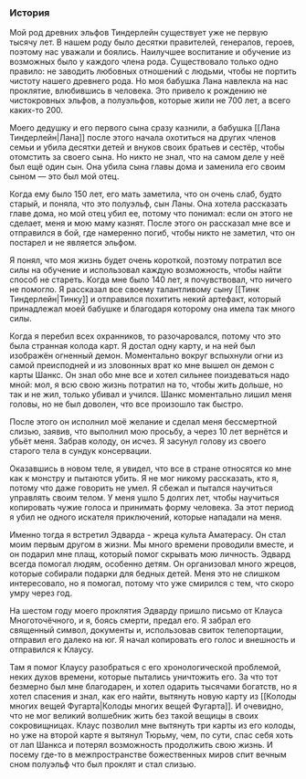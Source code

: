 ### История
Мой род древних эльфов Тиндерлейн существует уже не первую тысячу лет. В нашем роду было десятки правителей, генералов, героев, поэтому нас уважали и боялись. Наилучшее воспитание и обучение из возможных было у каждого члена рода. Существовало только одно правило: не заводить любовных отношений с людьми, чтобы не портить чистоту нашего древнего рода. Но моя бабушка Лана навлекла на нас проклятие, влюбившись в человека. Это привело к рождению не чистокровных эльфов, а полуэльфов, которые жили не 700 лет, а всего каких-то 200.

Моего дедушку и его первого сына сразу казнили, а бабушка [[Лана Тиндерлейн|Лана]] после этого начала охотиться на других членов семьи и убила десятки детей и внуков своих братьев и сестёр, чтобы отомстить за своего сына. Но никто не знал, что на самом деле у неё был ещё один сын. Она убила сына главы дома и заменила его своим сыном — это был мой отец.

Когда ему было 150 лет, его мать заметила, что он очень слаб, будто старый, и поняла, что это полуэльф, сын Ланы. Она хотела рассказать главе дома, но мой отец убил ее, потому что понимал: если он этого не сделает, меня и мою маму казнят. После этого он рассказал мне все и отправился в бой, где намеренно погиб, чтобы никто не заметил, что он постарел и не является эльфом.

Я понял, что моя жизнь будет очень короткой, поэтому потратил все силы на обучение и использовал каждую возможность, чтобы найти способ не стареть. Когда мне было 140 лет, я почувствовал, что ничего не помогло. Я рассказал все своему талантливому сыну [[Тинк Тиндерлейн|Тинку]] и отправился похитить некий артефакт, который принадлежал моей бабушке и благодаря которому она имела так много силы.

Когда я перебил всех охранников, то разочаровался, потому что это была странная колода карт. Я достал одну карту, и на ней был изображён огненный демон. Моментально вокруг вспыхнули огни из самой преисподней и из зловонных врат ко мне вышел он демон с карты Шанкс. Он знал обо мне все и хотел сильнее поиздеваться надо мной: мол, я всю свою жизнь потратил на то, чтобы жить дольше, но так и не жил, только убивал и учился. Шанкс моментально лишил меня головы, но не был доволен, что все произошло так быстро.

После этого он исполнил моё желание и сделал меня бессмертной слизью, заявив, что выполнил мою просьбу, а через 10 лет вернётся и убьёт меня. Забрав колоду, он исчез. Я засунул голову из своего старого тела в сундук консервации.

Оказавшись в новом теле, я увидел, что все в стране относятся ко мне как к монстру и пытаются убить. Я не мог никому рассказать, кто я, потому что даже говорить не умел. Я сбежал и пытался научиться управлять своим телом. У меня ушло 5 долгих лет, чтобы научиться копировать чужие голоса и принимать форму человека. За этот период я убил не одного искателя приключений, которые нападали на меня.

Именно тогда я встретил Эдварда - жреца культа Аматерасу. Он стал моим первым другом в жизни. Мы много времени проводили вместе, и он подарил мне плащ, который помог скрывать мою личность. Эдвард всегда помогал людям, особенно детям. Он организовал много жрецов, которые собирали подарки для бедных детей. Меня это не слишком интересовало, но я помогал, потому что уже смирился с тем, что скоро умру через год.

На шестом году моего проклятия Эдварду пришло письмо от Клауса Многоточёчного, и я, боясь смерти, предал его. Я забрал его священный символ, документы и, использовав свиток телепортации, отправил его далеко на юг. Я начал копировать его голос и внешность и отправился к Клаусу.

Там я помог Клаусу разобраться с его хронологической проблемой, неких духов времени, которые пытались уничтожить его. За что тот безмерно был мне благодарен, и хотел одарить тысячами богатств, но я хотел спасения и знал, как его найти, вытянуть новую карту из [[Колоды многих вещей Фугарта|Колоды многих вещей Фугарта]]. И очевидно, что не мог великий волшебник жить без такой вещицы в своих сокровищницах. Клаус позволил мне вытянуть три карты из его колоды, но уже на второй карте я вытянул Тюрьму, чем, по сути, спас себя хоть от лап Шанкса и потерял возможность продолжить свою жизнь. И посему где-то в межпространстве божественных миров спит вечным сном полуэльф что был проклят и стал слизью.